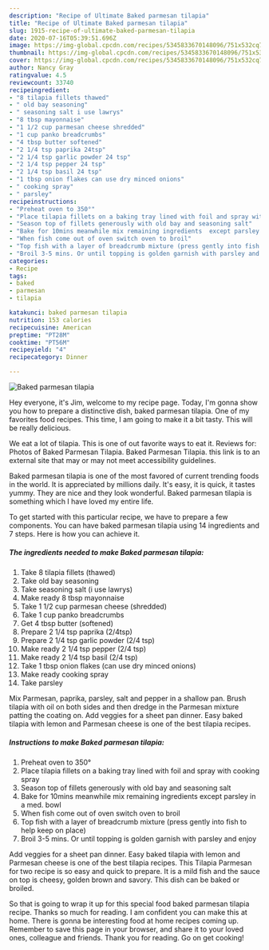 ```yaml
---
description: "Recipe of Ultimate Baked parmesan tilapia"
title: "Recipe of Ultimate Baked parmesan tilapia"
slug: 1915-recipe-of-ultimate-baked-parmesan-tilapia
date: 2020-07-16T05:39:51.696Z
image: https://img-global.cpcdn.com/recipes/5345833670148096/751x532cq70/baked-parmesan-tilapia-recipe-main-photo.jpg
thumbnail: https://img-global.cpcdn.com/recipes/5345833670148096/751x532cq70/baked-parmesan-tilapia-recipe-main-photo.jpg
cover: https://img-global.cpcdn.com/recipes/5345833670148096/751x532cq70/baked-parmesan-tilapia-recipe-main-photo.jpg
author: Nancy Gray
ratingvalue: 4.5
reviewcount: 33740
recipeingredient:
- "8 tilapia fillets thawed"
- " old bay seasoning"
- " seasoning salt i use lawrys"
- "8 tbsp mayonnaise"
- "1 1/2 cup parmesan cheese shredded"
- "1 cup panko breadcrumbs"
- "4 tbsp butter softened"
- "2 1/4 tsp paprika 24tsp"
- "2 1/4 tsp garlic powder 24 tsp"
- "2 1/4 tsp pepper 24 tsp"
- "2 1/4 tsp basil 24 tsp"
- "1 tbsp onion flakes can use dry minced onions"
- " cooking spray"
- " parsley"
recipeinstructions:
- "Preheat oven to 350°"
- "Place tilapia fillets on a baking tray lined with foil and spray with cooking spray"
- "Season top of fillets generously with old bay and seasoning salt"
- "Bake for 10mins meanwhile mix remaining ingredients  except parsley in a med. bowl"
- "When fish come out of oven switch oven to broil"
- "Top fish with a layer of breadcrumb mixture (press gently into fish to help keep on place)"
- "Broil 3-5 mins. Or until topping is golden garnish with parsley and enjoy"
categories:
- Recipe
tags:
- baked
- parmesan
- tilapia

katakunci: baked parmesan tilapia 
nutrition: 153 calories
recipecuisine: American
preptime: "PT28M"
cooktime: "PT56M"
recipeyield: "4"
recipecategory: Dinner

---
```



![Baked parmesan tilapia](https://img-global.cpcdn.com/recipes/5345833670148096/751x532cq70/baked-parmesan-tilapia-recipe-main-photo.jpg)

Hey everyone, it's Jim, welcome to my recipe page. Today, I'm gonna show you how to prepare a distinctive dish, baked parmesan tilapia. One of my favorites food recipes. This time, I am going to make it a bit tasty. This will be really delicious.

We eat a lot of tilapia. This is one of out favorite ways to eat it. Reviews for: Photos of Baked Parmesan Tilapia. Baked Parmesan Tilapia. this link is to an external site that may or may not meet accessibility guidelines.

Baked parmesan tilapia is one of the most favored of current trending foods in the world. It is appreciated by millions daily. It's easy, it is quick, it tastes yummy. They are nice and they look wonderful. Baked parmesan tilapia is something which I have loved my entire life.


To get started with this particular recipe, we have to prepare a few components. You can have baked parmesan tilapia using 14 ingredients and 7 steps. Here is how you can achieve it.

<!--inarticleads1-->

##### The ingredients needed to make Baked parmesan tilapia:

1. Take 8 tilapia fillets (thawed)
1. Take  old bay seasoning
1. Take  seasoning salt (i use lawrys)
1. Make ready 8 tbsp mayonnaise
1. Take 1 1/2 cup parmesan cheese (shredded)
1. Take 1 cup panko breadcrumbs
1. Get 4 tbsp butter (softened)
1. Prepare 2 1/4 tsp paprika (2/4tsp)
1. Prepare 2 1/4 tsp garlic powder (2/4 tsp)
1. Make ready 2 1/4 tsp pepper (2/4 tsp)
1. Make ready 2 1/4 tsp basil (2/4 tsp)
1. Take 1 tbsp onion flakes (can use dry minced onions)
1. Make ready  cooking spray
1. Take  parsley


Mix Parmesan, paprika, parsley, salt and pepper in a shallow pan. Brush tilapia with oil on both sides and then dredge in the Parmesan mixture patting the coating on. Add veggies for a sheet pan dinner. Easy baked tilapia with lemon and Parmesan cheese is one of the best tilapia recipes. 

<!--inarticleads2-->

##### Instructions to make Baked parmesan tilapia:

1. Preheat oven to 350°
1. Place tilapia fillets on a baking tray lined with foil and spray with cooking spray
1. Season top of fillets generously with old bay and seasoning salt
1. Bake for 10mins meanwhile mix remaining ingredients  except parsley in a med. bowl
1. When fish come out of oven switch oven to broil
1. Top fish with a layer of breadcrumb mixture (press gently into fish to help keep on place)
1. Broil 3-5 mins. Or until topping is golden garnish with parsley and enjoy


Add veggies for a sheet pan dinner. Easy baked tilapia with lemon and Parmesan cheese is one of the best tilapia recipes. This Tilapia Parmesan for two recipe is so easy and quick to prepare. It is a mild fish and the sauce on top is cheesy, golden brown and savory. This dish can be baked or broiled. 

So that is going to wrap it up for this special food baked parmesan tilapia recipe. Thanks so much for reading. I am confident you can make this at home. There is gonna be interesting food at home recipes coming up. Remember to save this page in your browser, and share it to your loved ones, colleague and friends. Thank you for reading. Go on get cooking!
